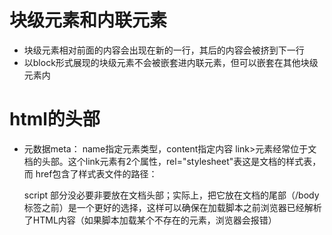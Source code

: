 # 块级元素和内联元素
* 块级元素相对前面的内容会出现在新的一行，其后的内容会被挤到下一行
* 以block形式展现的块级元素不会被嵌套进内联元素，但可以嵌套在其他块级元素内
# html的头部
* 元数据meta：
    name指定元素类型，content指定内容
    link>元素经常位于文档的头部。这个link元素有2个属性，rel="stylesheet"表这是文档的样式表，而 href包含了样式表文件的路径：
    
    script 部分没必要非要放在文档头部；实际上，把它放在文档的尾部（/body标签之前）是一个更好的选择，这样可以确保在加载脚本之前浏览器已经解析了HTML内容（如果脚本加载某个不存在的元素，浏览器会报错）